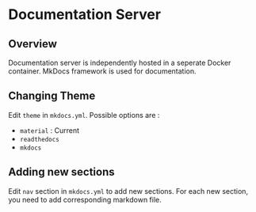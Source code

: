 # Documentation Server

## Overview 

Documentation server is independently hosted in a seperate Docker container. MkDocs framework is used for documentation.

## Changing Theme

Edit `theme` in `mkdocs.yml`.
Possible options are : 

* `material` : Current
* `readthedocs`
* `mkdocs`

## Adding new sections

Edit `nav` section in `mkdocs.yml` to add new sections. For each new section, you need to add corresponding markdown file.


